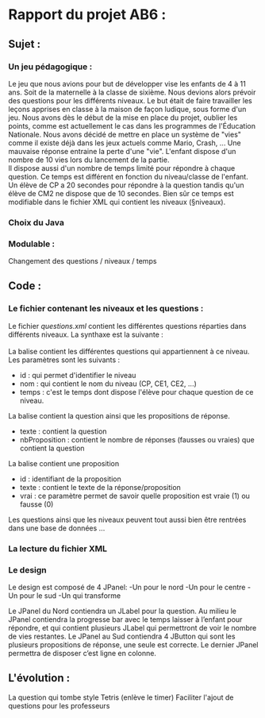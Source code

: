 # Rapport du projet AB6 : 

## Sujet :

### Un jeu pédagogique : 
Le jeu que nous avions pour but de développer vise les enfants de 4 à 11 ans. Soit de la maternelle à la classe de sixième. Nous devions alors prévoir des questions pour les différents niveaux. Le but était de faire travailler les leçons apprises en classe à la maison de façon ludique, sous forme d'un jeu. Nous avons dès le début de la mise en place du projet, oublier les points, comme est actuellement le cas dans les programmes de l'Éducation Nationale. Nous avons décidé de mettre en place un système de "vies" comme il existe déjà dans les jeux actuels comme Mario, Crash, ... Une mauvaise réponse entraine la perte d'une "vie". L'enfant dispose d'un nombre de 10 vies lors du lancement de la partie.  
Il dispose aussi d'un nombre de temps limité pour répondre à chaque question. Ce temps est différent en fonction du niveau/classe de l'enfant. Un élève de CP a 20 secondes pour répondre à la question tandis qu'un élève de CM2 ne dispose que de 10 secondes. Bien sûr ce temps est modifiable dans le fichier XML qui contient les niveaux (§niveaux). 


### Choix du Java 

### Modulable :
Changement des questions / niveaux / temps 

## Code :

### Le fichier contenant les niveaux et les questions :
Le fichier *questions.xml* contient les différentes questions réparties dans différents niveaux. La synthaxe est la suivante :  
    <Niveau id="1" nom="CP" temps="20" >
        <Question texte="Question ?" nbProposition="2">
            <Proposition id="1" texte="Reponse 1" vrai="1">
            <Proposition id="2" texte="Reponse 2" vrai="0">
        </Question>
    </Niveau>  
La balise *<Niveau>* contient les différentes questions qui appartiennent à ce niveau. Les paramètres sont les suivants :
  - id : qui permet d'identifier le niveau
  - nom : qui contient le nom du niveau (CP, CE1, CE2, ...)
  - temps : c'est le temps dont dispose l'élève pour chaque question de ce niveau.
  
La balise *<Question>* contient la question ainsi que les propositions de réponse.  
  - texte : contient la question
  - nbProposition : contient le nombre de réponses (fausses ou vraies) que contient la question
  
La balise *<Proposition>* contient une proposition  
  - id : identifiant de la proposition
  - texte : contient le texte de la réponse/proposition
  - vrai : ce paramètre permet de savoir quelle proposition est vraie (1) ou fausse (0)  
  
Les questions ainsi que les niveaux peuvent tout aussi bien être rentrées dans une base de données ...

### La lecture du fichier XML

### Le design 
Le design est composé de 4 JPanel:
    -Un pour le nord
    -Un pour le centre
    -Un pour le sud
    -Un qui transforme
    
Le JPanel du Nord contiendra un JLabel pour la question.
Au milieu le JPanel contiendra la progresse bar avec le temps laisser à l’enfant pour répondre, et qui contient  plusieurs JLabel qui permettront de voir le nombre de vies restantes.
Le JPanel au Sud contiendra  4 JButton qui sont les plusieurs propositions de réponse, une seule est correcte.
Le dernier JPanel permettra de disposer c’est ligne en colonne.


## L'évolution :

La question qui tombe style Tetris (enlève le timer)
Faciliter l'ajout de questions pour les professeurs 


